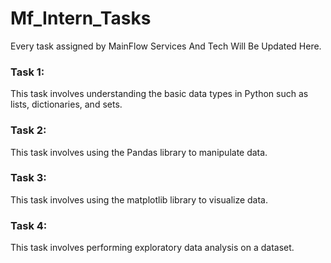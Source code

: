# Mf_Intern_Tasks

Every task assigned by MainFlow Services And Tech Will Be Updated Here.

### Task 1: 
This task involves understanding the basic data types in Python such as lists, dictionaries, and sets.

### Task 2:
This task involves using the Pandas library to manipulate data.

### Task 3:
This task involves using the matplotlib library to visualize data.
### Task 4:
This task involves performing exploratory data analysis on a dataset.
